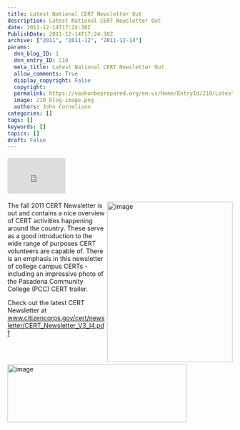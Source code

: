 ```yaml
---
title: Latest National CERT Newsletter Out
description: Latest National CERT Newsletter Out
date: 2011-12-14T17:24:30Z
PublishDate: 2011-12-14T17:24:30Z
archive: ["2011", "2011-12", "2011-12-14"]
params:
  dnn_blog_ID: 1
  dnn_entry_ID: 210
  meta_title: Latest National CERT Newsletter Out
  allow_comments: True
  display_copyright: False
  copyright:
  permalink: https://vashonbeprepared.org/en-us/Home/EntryId/210/Latest-National-CERT-Newsletter-Out
  image: 210_blog-image.png
  authors: John Cornelison
categories: []
tags: []
keywords: []
topics: []
draft: False
---
```


<div class="wlWriterHeaderFooter" style="float:none; margin:0px; padding:4px 0px 4px 0px;"><iframe src="http://www.facebook.com/widgets/like.php?href=http://vashoneoc.org/Blogs/VashonPreparedness/tabid/164/EntryId/210/Latest-National-CERT-Newsletter-Out.aspx" scrolling="no" frameborder="0" style="border:none; width:130px; height:80px"></iframe></div><p><a href="./images/210/Windows-Live-Writer-Latest-National-CERT-Newsletter-Out_7F4C-image_2.png"><img style="background-image: none; border-right-width: 0px; margin: 0px 0px 0px 5px; padding-left: 0px; padding-right: 0px; display: inline; float: right; border-top-width: 0px; border-bottom-width: 0px; border-left-width: 0px; padding-top: 0px" title="image" border="0" alt="image" align="right" src="./images/210/Windows-Live-Writer-Latest-National-CERT-Newsletter-Out_7F4C-image_thumb.png" width="281" height="360" /></a>The fall 2011 CERT Newsletter is out and contains a nice overview of CERT activities happening around the country. These serve as a good introduction to the wide range of purposes CERT volunteers are capable of. There is an emphasis in this newsletter of college campus CERTs - including an impressive photo of the Pasadena Community College (PCC) CERT trailer.</p>  <p><a href="./images/210/Windows-Live-Writer-Latest-National-CERT-Newsletter-Out_7F4C-image_4.png"><img style="background-image: none; border-bottom: 0px; border-left: 0px; margin: 5px 5px 5px 0px; padding-left: 0px; padding-right: 0px; display: inline; float: left; border-top: 0px; border-right: 0px; padding-top: 0px" title="image" border="0" alt="image" align="left" src="./images/210/Windows-Live-Writer-Latest-National-CERT-Newsletter-Out_7F4C-image_thumb_1.png" width="401" height="130" /></a>Check out the latest CERT Newsletter at <a title="http://www.citizencorps.gov/cert/newsletter/CERT_Newsletter_V3_I4.pdf" href="http://www.citizencorps.gov/cert/newsletter/CERT_Newsletter_V3_I4.pdf">www.citizencorps.gov/cert/newsletter/CERT_Newsletter_V3_I4.pdf</a></p>
